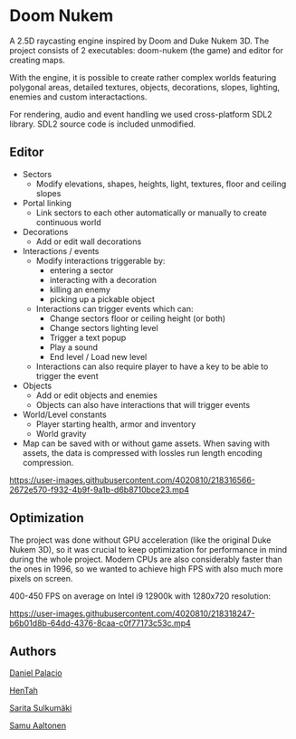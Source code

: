 # Doom Nukem

A 2.5D raycasting engine inspired by Doom and Duke Nukem 3D. The project consists of 2 executables: doom-nukem (the game) and editor for creating maps.

With the engine, it is possible to create rather complex worlds featuring polygonal areas, detailed textures, objects, decorations, slopes, lighting, enemies and custom interactactions.

For rendering, audio and event handling we used cross-platform SDL2 library. SDL2 source code is included unmodified.

## Editor
* Sectors
	* Modify elevations, shapes, heights, light, textures, floor and ceiling slopes
* Portal linking
	* Link sectors to each other automatically or manually to create continuous world
* Decorations
	* Add or edit wall decorations
* Interactions / events
	* Modify interactions triggerable by:
		* entering a sector
		* interacting with a decoration
		* killing an enemy
		* picking up a pickable object
	* Interactions can trigger events which can:
		* Change sectors floor or ceiling height (or both)
		* Change sectors lighting level
		* Trigger a text popup
		* Play a sound
		* End level / Load new level
	* Interactions can also require player to have a key to be able to trigger the event
* Objects
	* Add or edit objects and enemies
	* Objects can also have interactions that will trigger events
* World/Level constants
	* Player starting health, armor and inventory
	* World gravity
* Map can be saved with or without game assets. When saving with assets, the data is compressed with lossles run length encoding compression.



https://user-images.githubusercontent.com/4020810/218316566-2672e570-f932-4b9f-9a1b-d6b8710bce23.mp4



## Optimization
The project was done without GPU acceleration (like the original Duke Nukem 3D), so it was crucial to keep optimization for performance in mind during the whole project. Modern CPUs are also considerably faster than the ones in 1996, so we wanted to achieve high FPS with also much more pixels on screen.

400-450 FPS on average on Intel i9 12900k with 1280x720 resolution:


https://user-images.githubusercontent.com/4020810/218318247-b6b01d8b-64dd-4376-8caa-c0f77173c53c.mp4


## Authors
<a href="https://github.com/Danielmdc94">Daniel Palacio</a>

<a href="https://github.com/HenTah">HenTah</a>

<a href="https://github.com/ssulkuma">Sarita Sulkumäki</a>

<a href="https://github.com/samuaaltonen">Samu Aaltonen</a>